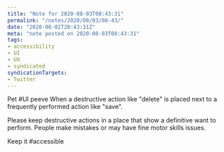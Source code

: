 ```yaml
---
title: "Note for 2020-08-03T08:43:31"
permalink: "/notes/2020/08/03/08-43/"
date: "2020-08-02T20:43:31Z"
meta: "note posted on 2020-08-03T08:43:31"
tags:
- accessibility
- UI
- UX
- syndicated
syndicationTargets:
- Twitter
---
```

Pet #UI peeve
When a destructive action like  "delete" is placed next to a frequently performed action like "save".

Please keep destructive actions in a place that show a definitive want to perform. People make mistakes or may have fine motor skills issues.

Keep it #accessible
